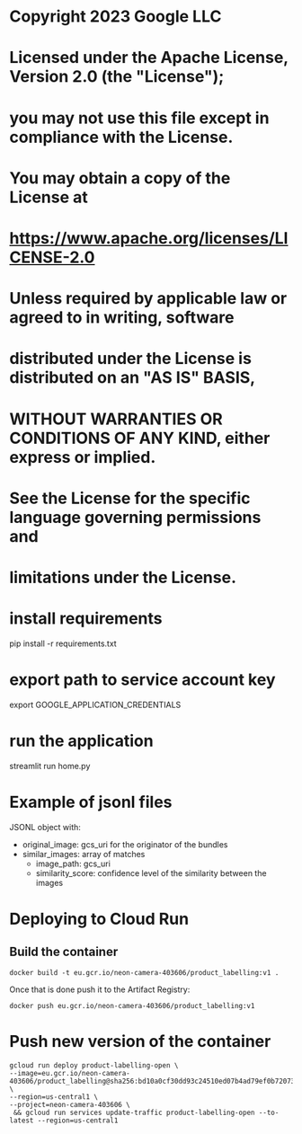 # Copyright 2023 Google LLC
#
# Licensed under the Apache License, Version 2.0 (the "License");
# you may not use this file except in compliance with the License.
# You may obtain a copy of the License at
#
#     https://www.apache.org/licenses/LICENSE-2.0
#
# Unless required by applicable law or agreed to in writing, software
# distributed under the License is distributed on an "AS IS" BASIS,
# WITHOUT WARRANTIES OR CONDITIONS OF ANY KIND, either express or implied.
# See the License for the specific language governing permissions and
# limitations under the License.


# install requirements
pip install -r requirements.txt 

# export path to service account key 
export  GOOGLE_APPLICATION_CREDENTIALS

# run the application
streamlit run home.py 

# Example of jsonl files

JSONL object with:
- original_image: gcs_uri for the originator of the bundles
- similar_images: array of matches
    - image_path: gcs_uri
    - similarity_score: confidence level of the similarity between the images


# Deploying to Cloud Run
## Build the container
```
docker build -t eu.gcr.io/neon-camera-403606/product_labelling:v1 .
```
Once that is done push it to the Artifact Registry: 

```
docker push eu.gcr.io/neon-camera-403606/product_labelling:v1
```

# Push new version of the container
```
gcloud run deploy product-labelling-open \
--image=eu.gcr.io/neon-camera-403606/product_labelling@sha256:bd10a0cf30dd93c24510ed07b4ad79ef0b7207323b738d017eea7ce971aaacb6 \
--region=us-central1 \
--project=neon-camera-403606 \
 && gcloud run services update-traffic product-labelling-open --to-latest --region=us-central1

```